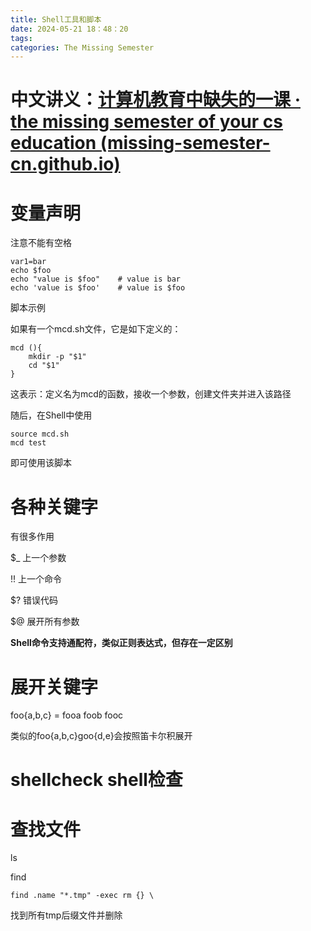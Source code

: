```yaml
---
title: Shell工具和脚本
date: 2024-05-21 18：48：20
tags:
categories: The Missing Semester
---
```

# 中文讲义：[计算机教育中缺失的一课 · the missing semester of your cs education (missing-semester-cn.github.io)](https://missing-semester-cn.github.io/)

# 变量声明

注意不能有空格

```
var1=bar
echo $foo
echo "value is $foo"    # value is bar
echo 'value is $foo'    # value is $foo
```

脚本示例

如果有一个mcd.sh文件，它是如下定义的：

```
mcd (){
	mkdir -p "$1"
	cd "$1"
}
```

这表示：定义名为mcd的函数，接收一个参数，创建文件夹并进入该路径

随后，在Shell中使用

```
source mcd.sh
mcd test
```

即可使用该脚本

# 各种关键字

有很多作用

$_ 上一个参数

!! 上一个命令

$? 错误代码

$@ 展开所有参数

**Shell命令支持通配符，类似正则表达式，但存在一定区别**

# 展开关键字

foo{a,b,c} = fooa foob fooc

类似的foo{a,b,c}goo{d,e}会按照笛卡尔积展开

# shellcheck shell检查

# 查找文件

ls

find

```
find .name "*.tmp" -exec rm {} \
```

找到所有tmp后缀文件并删除
